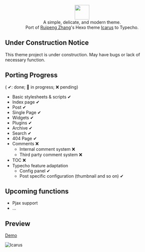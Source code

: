 <p align="center" class="has-mb-6">
<img class="not-gallery-item" height="48" src="http://ppoffice.github.io/hexo-theme-icarus/images/logo.svg">
<br> 
A simple, delicate, and modern theme.
<br>
Port of <a href="https://github.com/ppoffice">Ruipeng Zhang</a>'s Hexo theme <a href="https://github.com/ppoffice/hexo-theme-icarus/">Icarus</a> to Typecho.
</p>

## Under Construction Notice

This theme project is under construction. May have bugs or lack of necessary function.

## Porting Progress
( ✔: done; 🚧 in progress; ❌ pending)
* Basic stylesheets & scripts ✔
* Index page ✔
* Post ✔
* Single Page ✔
* Widgets ✔
* Plugins ✔
* Archive ✔
* Search ✔
* 404 Page ✔
* Comments ❌
  * Internal comment system ❌
  * Third party comment system ❌
* TOC ❌
* Typecho feature adaptation
  * Config panel ✔
  * Post specific configuration (thumbnail and so on) ✔


## Upcoming functions
* Pjax support
* ...

## Preview
[Demo](https://blog.kenorizon.cn/)

![Icarus](http://ppoffice.github.io/hexo-theme-icarus/gallery/preview.png?1 "Icarus Preview")

